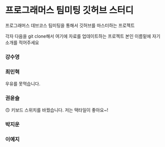 # 프로그래머스 팀미팅 깃허브 스터디

프로그래머스 데브코스 팀미팅을 통해서 깃허브를 마스터하는 프로젝트

각자 다음을 git clone해서 여기에 자료를 업데이트하는 프로젝트
본인 이름밑에 자기 소개를 적어주세요

### 강수영

### 최민혁

우유를 못먹습니다.

### 권윤슬

🙃 키보드 스위치를 바꿨습니다. 저는 택타일이 좋아요~!

### 박지운

### 이예지
